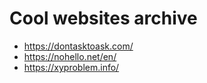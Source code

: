 # Cool websites archive
- https://dontasktoask.com/
- https://nohello.net/en/
- https://xyproblem.info/
